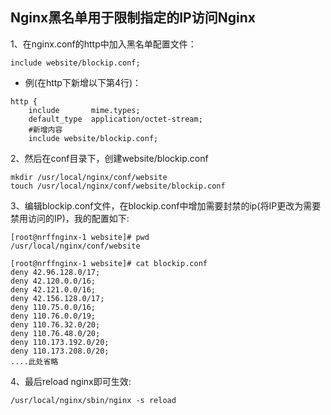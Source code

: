 ## Nginx黑名单用于限制指定的IP访问Nginx

1、在nginx.conf的http中加入黑名单配置文件：

`include website/blockip.conf;`

- 例(在http下新增以下第4行)：
```
http {
    include       mime.types;
    default_type  application/octet-stream;
    #新增内容
    include website/blockip.conf;
```

2、然后在conf目录下，创建website/blockip.conf

```
mkdir /usr/local/nginx/conf/website
touch /usr/local/nginx/conf/website/blockip.conf
```
    
3、编辑blockip.conf文件，在blockip.conf中增加需要封禁的ip(将IP更改为需要禁用访问的IP)，我的配置如下:
```
[root@nrffnginx-1 website]# pwd
/usr/local/nginx/conf/website
```
```
[root@nrffnginx-1 website]# cat blockip.conf
deny 42.96.128.0/17;
deny 42.120.0.0/16;
deny 42.121.0.0/16;
deny 42.156.128.0/17;
deny 110.75.0.0/16;
deny 110.76.0.0/19;
deny 110.76.32.0/20;
deny 110.76.48.0/20;
deny 110.173.192.0/20;
deny 110.173.208.0/20;
....此处省略
```
4、最后reload nginx即可生效:

`/usr/local/nginx/sbin/nginx -s reload`
